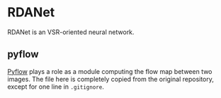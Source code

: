 # RDANet
RDANet is an VSR-oriented neural network. 

## pyflow
[Pyflow](https://github.com/pathak22/pyflow) plays a role as a module computing the flow map between two images. The file here is completely copied from the original repository, except for one line in `.gitignore`.